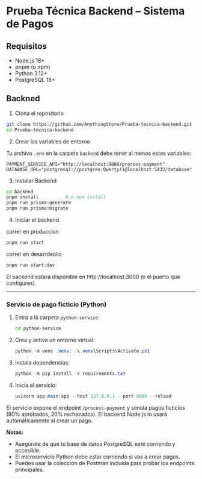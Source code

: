 
# Prueba Técnica Backend – Sistema de Pagos

## Requisitos

- Node.js 18+
- pnpm (o npm)
- Python 3.12+
- PostgreSQL 18+

## Backned

1. Clona el repositorio

```bash
git clone https://github.com/AnythingStore/Prueba-tecnica-backend.git
cd Prueba-tecnica-backend
```



2. Crear las variables de entorno

Tu archivo `.env` en la carpeta `backend` debe tener al menos estas variables:

```env
PAYMENT_SERVICE_API="http://localhost:8080/process-payment"
DATABASE_URL="postgresql://postgres:Qwerty!1@localhost:5432/database"
```

3. Instalar Backend

```bash
cd backend
pnpm install          # o npm install
pnpm run prisma:generate 
pnpm run prisma:migrate
```


4. Iniciar el backend

correr en produccion
```bash
pnpm run start
```

correr en desarrdeollo
```bash
pnpm run start:dev
```

El backend estará disponible en http://localhost:3000 (o el puerto que configures).

---
### Servicio de pago ficticio (Python)

1. Entra a la carpeta `python-service`:
	```bash
	cd python-service
	```
2. Crea y activa un entorno virtual:
	```powershell
	python -m venv .venv; .\.venv\Scripts\Activate.ps1
	```
3. Instala dependencias:
	```powershell
	python -m pip install -r requirements.txt
	```
4. Inicia el servicio:
	```powershell
	uvicorn app.main:app --host 127.0.0.1 --port 8080 --reload
	```

El servicio expone el endpoint `/process-payment` y simula pagos ficticios (80% aprobados, 20% rechazados). El backend Node.js lo usará automáticamente al crear un pago.

**Notas:**
- Asegúrate de que tu base de datos PostgreSQL esté corriendo y accesible.
- El microservicio Python debe estar corriendo si vas a crear pagos.
- Puedes usar la colección de Postman incluida para probar los endpoints principales.

